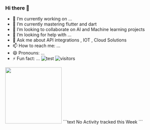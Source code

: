 ### Hi there 👋

<!--
**KudzaiMakufa/KudzaiMakufa** is a ✨ _special_ ✨ repository because its `README.md` (this file) appears on your GitHub profile.

Here are some ideas to get you started:


-->
- 🔭 I’m currently working on ...
- 🌱 I’m currently mastering flutter and dart 
- 👯 I’m looking to collaborate on AI and Machine learning projects
- 🤔 I’m looking for help with ...
- 💬 Ask me about API integrations , IOT , Cloud Solutions
- 📫 How to reach me: ...
- 😄 Pronouns: ...
- ⚡ Fun fact: ...
![test](/github/followers/:KudzaiMakufa?label=Follow)
![visitors](https://visitor-badge.glitch.me/badge?page_id=page.id)

<img height="180em" src="https://github-readme-stats.vercel.app/api?username=KudzaiMakufa&show_icons=true&hide_border=true&&count_private=true&include_all_commits=true" />
<!--START_SECTION:waka-->
```text
No Activity tracked this Week
```
<!--END_SECTION:waka-->

